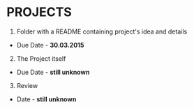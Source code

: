 PROJECTS
============

1. Folder with a README containing project's idea and details
  * Due Date - __30.03.2015__
2. The Project itself
  * Due Date - __still unknown__
3. Review
  * Date - __still unknown__
